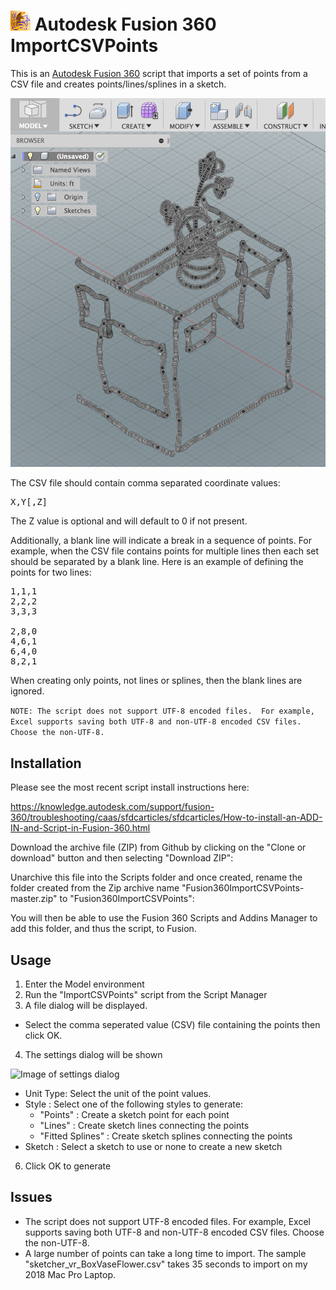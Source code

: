 # ![](./resources/32x32.png) Autodesk Fusion 360 ImportCSVPoints

This is an [Autodesk Fusion 360](http://fusion360.autodesk.com/) script that imports a set of points from a CSV file and creates points/lines/splines in a sketch.

![Image of Box, Vase, and Flowers imported from sample](./resources/BoxVaseFlowers.png)

The CSV file should contain comma separated coordinate values:

<pre>X,Y[,Z]</pre>

The Z value is optional and will default to 0 if not present.

Additionally, a blank line will indicate a break in a sequence of points.  For example, when the CSV file contains points for multiple lines then each set should be separated by a blank line.  Here is an example of defining the points for two lines:

<pre>
1,1,1
2,2,2
3,3,3

2,8,0
4,6,1
6,4,0
8,2,1
</pre>

When creating only points, not lines or splines, then the blank lines are ignored.

```NOTE: The script does not support UTF-8 encoded files.  For example, Excel supports saving both UTF-8 and non-UTF-8 encoded CSV files.  Choose the non-UTF-8.```

## Installation

Please see the most recent script install instructions here:

https://knowledge.autodesk.com/support/fusion-360/troubleshooting/caas/sfdcarticles/sfdcarticles/How-to-install-an-ADD-IN-and-Script-in-Fusion-360.html 

Download the archive file (ZIP) from Github by clicking on the "Clone or download" button and then selecting "Download ZIP":

Unarchive this file into the Scripts folder and once created, rename the folder created from the Zip archive name "Fusion360ImportCSVPoints-master.zip" to "Fusion360ImportCSVPoints":

You will then be able to use the Fusion 360 Scripts and Addins Manager to add this folder, and thus the script, to Fusion.

## Usage

1. Enter the Model environment
2. Run the "ImportCSVPoints" script from the Script Manager
3. A file dialog will be displayed.
  - Select the comma seperated value (CSV) file containing the points then click OK.
4. The settings dialog will be shown

![Image of settings dialog](./resources/SettingsDialog.png)

  - Unit Type: Select the unit of the point values.
  - Style : Select one of the following styles to generate:
    - "Points" : Create a sketch point for each point
    - "Lines" : Create sketch lines connecting the points
    - "Fitted Splines" : Create sketch splines connecting the points
  - Sketch : Select a sketch to use or none to create a new sketch
6. Click OK to generate

## Issues

- The script does not support UTF-8 encoded files.  For example, Excel supports saving both UTF-8 and non-UTF-8 encoded CSV files.  Choose the non-UTF-8.
- A large number of points can take a long time to import.  The sample "sketcher_vr_BoxVaseFlower.csv" takes 35 seconds to import on my 2018 Mac Pro Laptop.
